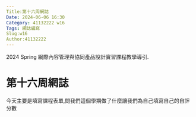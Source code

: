 ```yaml
---
Title:第十六周網誌
Date: 2024-06-06 16:30
Category: 41132222 w16
Tags: 網誌編寫
Slug:w16
Author:41132222
---
```


2024 Spring 網際內容管理與協同產品設計實習課程教學導引.

<!-- PELICAN_END_SUMMARY -->

# 第十六周網誌
今天主要是填寫課程表單,問我們這個學期做了什麼讓我們為自己填寫自己的自評分數
